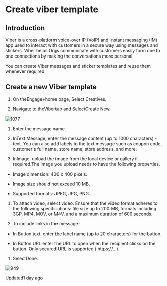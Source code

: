 # Create viber template

## Introduction

Viber is a cross-platform voice-over IP (VoIP) and instant messaging (IM) app used to interact with customers in a secure way using messages and stickers. Viber helps Orgs communicate with customers easily form one to one connections by making the conversations more personal.

You can create Viber messages and sticker templates and reuse them whenever required.

## Create a new Viber template

1. On theEngage+home page, Select Creatives.

2. Navigate to theVibertab and SelectCreate New.

![1077](https://files.readme.io/28268f3-dTAhocZaXJYDuNMh1d8BEAlYG3YUFZ4nTg.png)

1. Enter the message name.

2. InText Message, enter the message content (up to 1000 characters) - text. You can also add labels to the text message such as coupon code, customer's full name, store name, store address, and more.

3. InImage, upload the image from the local device or gallery if required.The image you upload needs to have the following properties.

- Image dimension: 400 x 400 pixels.

- Image size should not exceed 10 MB.

- Supported formats: JPEG, JPG, PNG.

1. To attach video, select video. Ensure that the video format adheres to the following specifications: file size up to 200 MB, formats including 3GP, MP4, MOV, or M4V, and a maximum duration of 600 seconds.

2. To include links in the message-

- In Button text, enter the label name (up to 20 characters) for the button.

- In Button URL enter the URL to open when the recipient clicks on the button. Only secured URL is supported ( https://...).

1. SelectDone.

![949](https://files.readme.io/69bae8d-Viber_template.png)

Updated1 day ago